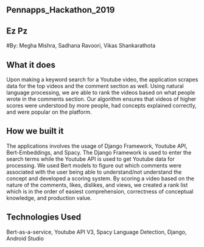 ## Pennapps_Hackathon_2019

## Ez Pz 
#By: Megha Mishra, Sadhana Ravoori, Vikas Shankarathota

## What it does
Upon making a keyword search for a Youtube video, the application scrapes data for the top videos and the comment section as well. Using natural language processing, we are able to rank the videos based on what people wrote in the comments section. Our algorithm ensures that videos of higher scores were understood by more people, had concepts explained correctly, and were popular on the platform.

## How we built it
The applications involves the usage of Django Framework, Youtube API, Bert-Embeddings, and Spacy. The Django Framework is used to enter the search terms while the Youtube API is used to get Youtube data for processing. We used Bert models to figure out which comments were associated with the user being able to understand/not understand the concept and developed a scoring system. By scoring a video based on the nature of the comments, likes, dislikes, and views, we created a rank list which is in the order of easiest comprehension, correctness of conceptual knowledge, and production value.

## Technologies Used

Bert-as-a-service, Youtube API V3, Spacy Language Detection, Django, Android Studio


